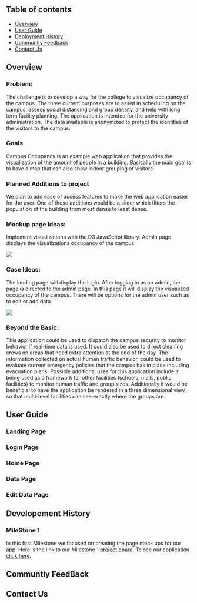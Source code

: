 ## Table of contents
* [Overview](#Overview)
* [User Guide](#User-Guide)
* [Deployment History](#Developement-History)
* [Community Feedback](#Community-Feedback)
* [Contact Us](#Contact-Us)

## Overview 
### Problem:
The challenge is to develop a way for the college to visualize occupancy of the campus.  The three current purposes are to assist in scheduling on the campus, assess social distancing and group density, and help with long term facility planning.  The application is intended for the university administration. The data available is anonymized to protect the identities of the visitors to the campus. 

### Goals

Campus Occupancy is an example web application that provides the visualization of the amount of people in a building. Basically the main goal is to have a map that can also show indoor grouping of visitors. 

### Planned Additions to project

We plan to add ease of access features to make the web application easier for the user. One of these additions would be a slider which filters the population of the building from most dense to least dense. 
 
 
### Mockup page Ideas:
Implement visualizations with the D3 JavaScript library. 
Admin page displays the visualizations occupancy of the campus.

![](images/FRONT-PAGE.jpg)

### Case Ideas:
The landing page will display the login. After logging in as an admin, the page is directed to the admin page. In this page it will display the visualized occupancy of the campus. There will be options for the admin user such as to edit or add data.

![](images/ADMIN-PAGE.jpg)
 
### Beyond the Basic:
This application could be used to dispatch the campus security to monitor behavior if real-time data is used.  It could also be used to direct cleaning crews on areas that need extra attention at the end of the day.  The information collected on actual human traffic behavior, could be used to evaluate current emergency policies that the campus has in place including evacuation plans. 
Possible additional uses for this application include it being used as a framework for other facilities (schools, malls, public facilities) to monitor human traffic and group sizes.  Additionally it would be beneficial to have the application be rendered in a three dimensional view, so that multi-level facilities can see exactly where the groups are. 

## User Guide
### Landing Page
### Login Page
### Home Page
### Data Page
### Edit Data Page

## Developement History
### MileStone 1
In this first Milestone we focused on creating the page mock ups for our app. Here is the link to our Milestone 1 [project board](https://github.com/campus-occupancy/campus-occupancy/projects/1). To see our application [click here](http://164.90.146.203/).

## Communtiy FeedBack
## Contact Us


